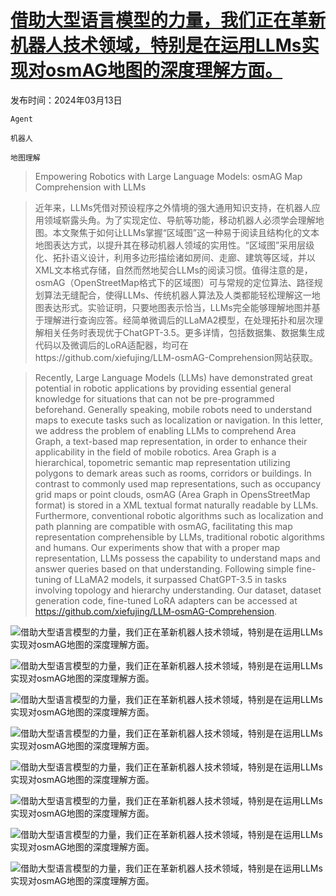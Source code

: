 # [借助大型语言模型的力量，我们正在革新机器人技术领域，特别是在运用LLMs实现对osmAG地图的深度理解方面。](https://arxiv.org/abs/2403.08228)

发布时间：2024年03月13日

`Agent`

`机器人`

`地图理解`

> Empowering Robotics with Large Language Models: osmAG Map Comprehension with LLMs

> 近年来，LLMs凭借对预设程序之外情境的强大通用知识支持，在机器人应用领域崭露头角。为了实现定位、导航等功能，移动机器人必须学会理解地图。本文聚焦于如何让LLMs掌握“区域图”这一种易于阅读且结构化的文本地图表达方式，以提升其在移动机器人领域的实用性。“区域图”采用层级化、拓扑语义设计，利用多边形描绘诸如房间、走廊、建筑等区域，并以XML文本格式存储，自然而然地契合LLMs的阅读习惯。值得注意的是，osmAG（OpenStreetMap格式下的区域图）可与常规的定位算法、路径规划算法无缝配合，使得LLMs、传统机器人算法及人类都能轻松理解这一地图表达形式。实验证明，只要地图表示恰当，LLMs完全能够理解地图并基于理解进行查询应答。经简单微调后的LLaMA2模型，在处理拓扑和层次理解相关任务时表现优于ChatGPT-3.5。更多详情，包括数据集、数据集生成代码以及微调后的LoRA适配器，均可在https://github.com/xiefujing/LLM-osmAG-Comprehension网站获取。

> Recently, Large Language Models (LLMs) have demonstrated great potential in robotic applications by providing essential general knowledge for situations that can not be pre-programmed beforehand. Generally speaking, mobile robots need to understand maps to execute tasks such as localization or navigation. In this letter, we address the problem of enabling LLMs to comprehend Area Graph, a text-based map representation, in order to enhance their applicability in the field of mobile robotics. Area Graph is a hierarchical, topometric semantic map representation utilizing polygons to demark areas such as rooms, corridors or buildings. In contrast to commonly used map representations, such as occupancy grid maps or point clouds, osmAG (Area Graph in OpensStreetMap format) is stored in a XML textual format naturally readable by LLMs. Furthermore, conventional robotic algorithms such as localization and path planning are compatible with osmAG, facilitating this map representation comprehensible by LLMs, traditional robotic algorithms and humans. Our experiments show that with a proper map representation, LLMs possess the capability to understand maps and answer queries based on that understanding. Following simple fine-tuning of LLaMA2 models, it surpassed ChatGPT-3.5 in tasks involving topology and hierarchy understanding. Our dataset, dataset generation code, fine-tuned LoRA adapters can be accessed at https://github.com/xiefujing/LLM-osmAG-Comprehension.

![借助大型语言模型的力量，我们正在革新机器人技术领域，特别是在运用LLMs实现对osmAG地图的深度理解方面。](../../../paper_images/2403.08228/email2.png)

![借助大型语言模型的力量，我们正在革新机器人技术领域，特别是在运用LLMs实现对osmAG地图的深度理解方面。](../../../paper_images/2403.08228/elevator.png)

![借助大型语言模型的力量，我们正在革新机器人技术领域，特别是在运用LLMs实现对osmAG地图的深度理解方面。](../../../paper_images/2403.08228/x1.png)

![借助大型语言模型的力量，我们正在革新机器人技术领域，特别是在运用LLMs实现对osmAG地图的深度理解方面。](../../../paper_images/2403.08228/x2.png)

![借助大型语言模型的力量，我们正在革新机器人技术领域，特别是在运用LLMs实现对osmAG地图的深度理解方面。](../../../paper_images/2403.08228/dataset.png)

![借助大型语言模型的力量，我们正在革新机器人技术领域，特别是在运用LLMs实现对osmAG地图的深度理解方面。](../../../paper_images/2403.08228/hier_map.png)

![借助大型语言模型的力量，我们正在革新机器人技术领域，特别是在运用LLMs实现对osmAG地图的深度理解方面。](../../../paper_images/2403.08228/x3.png)

![借助大型语言模型的力量，我们正在革新机器人技术领域，特别是在运用LLMs实现对osmAG地图的深度理解方面。](../../../paper_images/2403.08228/loss.png)
